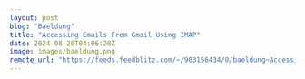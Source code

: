 ```yaml
---
layout: post
blog: "Baeldung"
title: "Accessing Emails From Gmail Using IMAP"
date: 2024-08-20T04:06:20Z
image: images/baeldung.png
remote_url: "https://feeds.feedblitz.com/~/903156434/0/baeldung~Accessing-Emails-From-Gmail-Using-IMAP"
---
```

